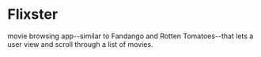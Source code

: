 # Flixster
 movie browsing app--similar to Fandango and Rotten Tomatoes--that lets a user view and scroll through a list of movies.
